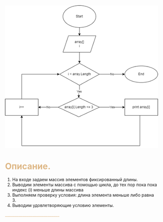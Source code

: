 ![](scheme.png)

# <span style="color:#DEB887">Описание.</span>
1. На входе задаем массив элементов фиксированный длины.
2. Выводим элементы массива с помощью цикла, до тех пор пока пока индекс (i) меньше длины массива
3. Выполняем проверку условия: длина элемента меньше либо равна 3.
4. Выводим удовлетворяющие условию элементы.

<span style="color:#DEB887">____________________________</span>

